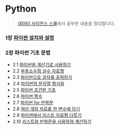# Python 
>[데이터 사이언스 스쿨](https://datascienceschool.net/01%20python/00.00%20%EC%86%8C%EA%B0%9C%EC%9D%98%20%EA%B8%80.html)에서 공부한 내용을 정리합니다.

### 1장 [파이썬 설치와 설정](./1_python_setting.md)  

### 2장 파이썬 기초 문법  
  * 2.1 [파이썬을 계산기로 사용하기](./2.1_python_calculator.md)  
  * 2.2 [부동소수점 실수 자료형](./2.2_python_datatype.md)
  * 2.3 [파이썬으로 글자를 출력하기](./2.3_python_print.md)
  * 2.4 [파이썬의 문자열 형식화](./2.4_python_stringformatting.md)
  * 2.5 [파이썬 조건문 기초](./2.5_python_ifelse.md)
  * 2.6 [파이썬 함수](./2.6_python_function.md)
  * 2.7 [파이썬 for 반복문](./2.7_python_forloop.md)
  * 2.8 [여러 개의 자료를 한 변수에 담기](./2.8_python_indexing.md)
  * 2.9 [파이썬에서 리스트 자료형 다루기](./2.9_python_list.md)
  * 2.10 [리스트와 반복문을 사용하여 계산하기](./2.10_python_enumerate.md)
